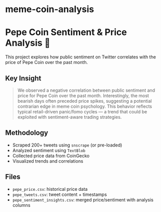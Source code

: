 # meme-coin-analysis
# Pepe Coin Sentiment & Price Analysis 🐸

This project explores how public sentiment on Twitter correlates with the price of Pepe Coin over the past month.

## Key Insight

> We observed a negative correlation between public sentiment and price for Pepe Coin over the past month. Interestingly, the most bearish days often preceded price spikes, suggesting a potential contrarian edge in meme coin psychology. This behavior reflects typical retail-driven panic/fomo cycles — a trend that could be exploited with sentiment-aware trading strategies.

## Methodology

- Scraped 200+ tweets using `snscrape` (or pre-loaded)
- Analyzed sentiment using `TextBlob`
- Collected price data from CoinGecko
- Visualized trends and correlations

## Files

- `pepe_price.csv`: historical price data
- `pepe_tweets.csv`: tweet content + timestamps
- `pepe_sentiment_insights.csv`: merged price/sentiment with analysis columns

